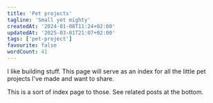 ```yaml
---
title: 'Pet projects'
tagline: 'Small yet mighty'
createdAt: '2024-01-08T11:24+02:00'
updatedAt: '2025-03-01T21:07+02:00'
tags: ['pet-project']
favourite: false
wordCount: 41
---
```


I like building stuff. This page will serve as an index for all the little
pet projects I've made and want to share.

This is a sort of index page to those. See related posts at the bottom.
